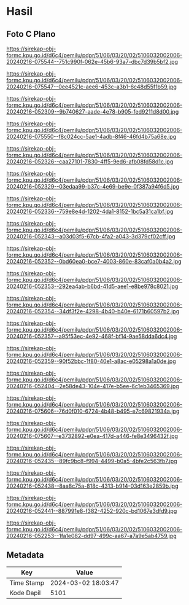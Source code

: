 # Hasil

## Foto C Plano

https://sirekap-obj-formc.kpu.go.id/d6c4/pemilu/pdpr/51/06/03/20/02/5106032002006-20240216-075544--751c990f-062e-45b6-93a7-dbc7d39b5bf2.jpg

https://sirekap-obj-formc.kpu.go.id/d6c4/pemilu/pdpr/51/06/03/20/02/5106032002006-20240216-075547--0ee4521c-aee6-453c-a3b1-6c48d55f1b59.jpg

https://sirekap-obj-formc.kpu.go.id/d6c4/pemilu/pdpr/51/06/03/20/02/5106032002006-20240216-052309--9b740627-aade-4e78-b905-fed9211d8d00.jpg

https://sirekap-obj-formc.kpu.go.id/d6c4/pemilu/pdpr/51/06/03/20/02/5106032002006-20240216-075550--f8c024cc-5ae1-4adb-8f46-46fd4b75a68e.jpg

https://sirekap-obj-formc.kpu.go.id/d6c4/pemilu/pdpr/51/06/03/20/02/5106032002006-20240216-052326--caa27101-7830-4ff5-9ed6-afb08fd58d1c.jpg

https://sirekap-obj-formc.kpu.go.id/d6c4/pemilu/pdpr/51/06/03/20/02/5106032002006-20240216-052329--03edaa99-b37c-4e69-be9e-0f387a94f6d5.jpg

https://sirekap-obj-formc.kpu.go.id/d6c4/pemilu/pdpr/51/06/03/20/02/5106032002006-20240216-052336--759e8e4d-1202-4da1-8152-1bc5a31ca1bf.jpg

https://sirekap-obj-formc.kpu.go.id/d6c4/pemilu/pdpr/51/06/03/20/02/5106032002006-20240216-052343--a03d03f5-67cb-4fa2-a043-3d379cf02cff.jpg

https://sirekap-obj-formc.kpu.go.id/d6c4/pemilu/pdpr/51/06/03/20/02/5106032002006-20240216-052352--0bd60ea0-bce7-4003-860e-83caf0a0b4a2.jpg

https://sirekap-obj-formc.kpu.go.id/d6c4/pemilu/pdpr/51/06/03/20/02/5106032002006-20240216-052353--292ea4ab-b6bd-41d5-aee1-e8be978c8021.jpg

https://sirekap-obj-formc.kpu.go.id/d6c4/pemilu/pdpr/51/06/03/20/02/5106032002006-20240216-052354--34df3f2e-4298-4b40-b40e-6171b60597b2.jpg

https://sirekap-obj-formc.kpu.go.id/d6c4/pemilu/pdpr/51/06/03/20/02/5106032002006-20240216-052357--a95f53ec-4e92-468f-bf14-9ae58dda6dc4.jpg

https://sirekap-obj-formc.kpu.go.id/d6c4/pemilu/pdpr/51/06/03/20/02/5106032002006-20240216-052359--90f52bbc-1f80-40e1-a8ac-e05298a1a0de.jpg

https://sirekap-obj-formc.kpu.go.id/d6c4/pemilu/pdpr/51/06/03/20/02/5106032002006-20240216-052404--2e58de43-104e-417e-b5ee-6c1eb3465369.jpg

https://sirekap-obj-formc.kpu.go.id/d6c4/pemilu/pdpr/51/06/03/20/02/5106032002006-20240216-075606--76d0f010-6724-4b48-b495-e7c69821934a.jpg

https://sirekap-obj-formc.kpu.go.id/d6c4/pemilu/pdpr/51/06/03/20/02/5106032002006-20240216-075607--e3732892-e0ea-417d-a446-fe8e3496432f.jpg

https://sirekap-obj-formc.kpu.go.id/d6c4/pemilu/pdpr/51/06/03/20/02/5106032002006-20240216-052435--89fc9bc8-f994-4499-b0a5-4bfe2c563fb7.jpg

https://sirekap-obj-formc.kpu.go.id/d6c4/pemilu/pdpr/51/06/03/20/02/5106032002006-20240216-052438--8aa8c75a-818c-4313-b914-03d163e2859b.jpg

https://sirekap-obj-formc.kpu.go.id/d6c4/pemilu/pdpr/51/06/03/20/02/5106032002006-20240216-052441--887991e8-f382-4252-920c-bd1067e3dfd9.jpg

https://sirekap-obj-formc.kpu.go.id/d6c4/pemilu/pdpr/51/06/03/20/02/5106032002006-20240216-052253--1fa1e082-dd97-499c-aa67-a7a9e5ab4759.jpg


## Metadata

| Key        | Value               |
| ---------- | ------------------- |
| Time Stamp | 2024-03-02 18:03:47 |
| Kode Dapil | 5101                |



